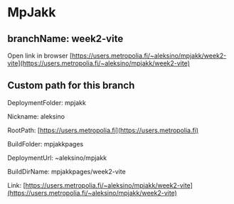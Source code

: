 # MpJakk

## branchName: week2-vite

Open link in browser [https://users.metropolia.fi/~aleksino/mpjakk/week2-vite](https://users.metropolia.fi/~aleksino/mpjakk/week2-vite)

## Custom path for this branch 

DeploymentFolder: mpjakk

Nickname: aleksino

RootPath: [https://users.metropolia.fi](https://users.metropolia.fi)

BuildFolder: mpjakkpages

DeploymentUrl: ~aleksino/mpjakk

BuildDirName: mpjakkpages/week2-vite

Link: [https://users.metropolia.fi/~aleksino/mpjakk/week2-vite](https://users.metropolia.fi/~aleksino/mpjakk/week2-vite)